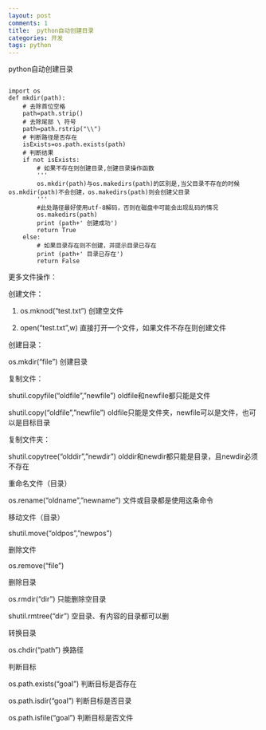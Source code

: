 ```yaml
---
layout: post
comments: 1
title:  python自动创建目录
categories: 开发
tags: python
---
```


python自动创建目录

```

import os
def mkdir(path):
    # 去除首位空格
    path=path.strip()
    # 去除尾部 \ 符号
    path=path.rstrip("\\")
    # 判断路径是否存在
    isExists=os.path.exists(path)
    # 判断结果
    if not isExists:
        # 如果不存在则创建目录,创建目录操作函数
        '''
        os.mkdir(path)与os.makedirs(path)的区别是,当父目录不存在的时候os.mkdir(path)不会创建，os.makedirs(path)则会创建父目录
        '''
        #此处路径最好使用utf-8解码，否则在磁盘中可能会出现乱码的情况
        os.makedirs(path) 
        print (path+' 创建成功')
        return True
    else:
        # 如果目录存在则不创建，并提示目录已存在
        print (path+' 目录已存在')
        return False
 ```
 
 
 更多文件操作：

创建文件：

1) os.mknod(“test.txt”) 创建空文件

2) open(“test.txt”,w) 直接打开一个文件，如果文件不存在则创建文件

创建目录：

os.mkdir(“file”) 创建目录

复制文件：

shutil.copyfile(“oldfile”,”newfile”) oldfile和newfile都只能是文件

shutil.copy(“oldfile”,”newfile”) oldfile只能是文件夹，newfile可以是文件，也可以是目标目录

复制文件夹：

shutil.copytree(“olddir”,”newdir”) olddir和newdir都只能是目录，且newdir必须不存在

重命名文件（目录）

os.rename(“oldname”,”newname”) 文件或目录都是使用这条命令

移动文件（目录）

shutil.move(“oldpos”,”newpos”)

删除文件

os.remove(“file”)

删除目录

os.rmdir(“dir”) 只能删除空目录

shutil.rmtree(“dir”) 空目录、有内容的目录都可以删

转换目录

os.chdir(“path”) 换路径

判断目标

os.path.exists(“goal”) 判断目标是否存在

os.path.isdir(“goal”) 判断目标是否目录

os.path.isfile(“goal”) 判断目标是否文件
